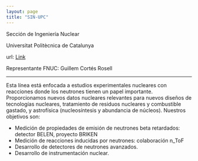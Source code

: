 ```yaml
---
layout: page
title: "SIN-UPC"
---
```


Sección de Ingeniería Nuclear

Universitat Politècnica de Catalunya

url: [Link](https://fisica.upc.edu/es/division-ing-nuclear)

Representante FNUC: Guillem Cortés Rosell

---

Esta línea está enfocada a estudios experimentales nucleares con reacciones donde los neutrones tienen un papel importante. Proporcionamos nuevos datos nucleares relevantes para nuevos diseños de tecnologías nucleares, tratamiento de residuos nucleares y combustible gastado, y astrofísica (nucleosíntesis y abundancia de núcleos). Nuestros objetivos son:

- Medición de propiedades de emisión de neutrones beta retardados: detector BELEN, proyecto BRIKEN
- Medición de reacciones inducidas por neutrones: colaboración n_ToF
- Desarrollo de detectores de neutrones avanzados.
- Desarrollo de instrumentación nuclear.
